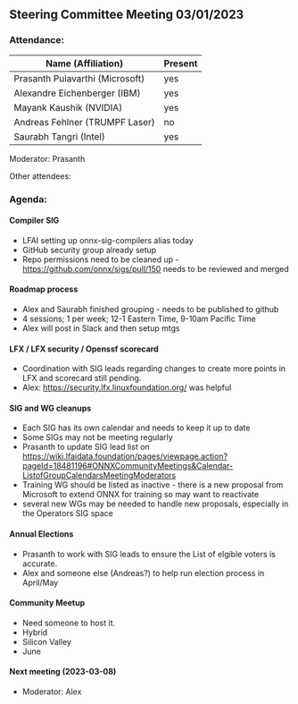 ## Steering Committee Meeting 03/01/2023

### Attendance:

| Name (Affiliation)              | Present  |
| ------------------------------- | -------- |
| Prasanth Pulavarthi (Microsoft) | yes |
| Alexandre Eichenberger (IBM)    | yes |
| Mayank Kaushik (NVIDIA)         | yes |
| Andreas Fehlner (TRUMPF Laser)  | no |
| Saurabh Tangri (Intel)          | yes |

Moderator: Prasanth

Other attendees: 

### Agenda:
  
  #### Compiler SIG
  - LFAI setting up onnx-sig-compilers alias today
  - GitHub security group already setup
  - Repo permissions need to be cleaned up - https://github.com/onnx/sigs/pull/150 needs to be reviewed and merged

  #### Roadmap process
  - Alex and Saurabh finished grouping - needs to be published to github
  - 4 sessions; 1 per week; 12-1 Eastern Time, 9-10am Pacific Time
  - Alex will post in Slack and then setup mtgs
 
  #### LFX / LFX security / Openssf scorecard
  - Coordination with SIG leads regarding changes to create more points in LFX and scorecard still pending.
  - Alex: https://security.lfx.linuxfoundation.org/ was helpful 

  #### SIG and WG cleanups
  - Each SIG has its own calendar and needs to keep it up to date
  - Some SIGs may not be meeting regularly
  - Prasanth to update SIG lead list on https://wiki.lfaidata.foundation/pages/viewpage.action?pageId=18481196#ONNXCommunityMeetings&Calendar-ListofGroupCalendarsMeetingModerators
  - Training WG should be listed as inactive - there is a new proposal from Microsoft to extend ONNX for training so may want to reactivate
  - several new WGs may be needed to handle new proposals, especially in the Operators SIG space

  #### Annual Elections
  - Prasanth to work with SIG leads to ensure the List of elgible voters is accurate.
  - Alex and someone else (Andreas?) to help run election process in April/May
  
  #### Community Meetup
  - Need someone to host it. 
  - Hybrid
  - Silicon Valley
  - June
  
  #### Next meeting (2023-03-08)
  - Moderator: Alex
